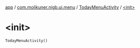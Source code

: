 [app](../../index.md) / [com.molikuner.nigb.ui.menu](../index.md) / [TodayMenuActivity](index.md) / [&lt;init&gt;](./-init-.md)

# &lt;init&gt;

`TodayMenuActivity()`